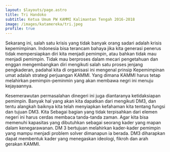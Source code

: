 ```yaml
---
layout: $layouts/page.astro
title: Tri Handoko
subtitle: Ketua Umum PW KAMMI Kalimantan Tengah 2016-2018
image: /images/katamereka/tri.jpeg
profile: true
---
```

Sekarang ini, salah satu krisis yang tidak banyak orang sadari adalah krisis kepemimpinan. Indonesia bisa terancam bahaya jika kita generasi penerus tidak mempersiapkan diri kita menjadi pemimpin, atau bahkan tidak mau menjadi pemimpin. Tidak mau berproses dalam mecari pengetahuan dan enggan mengembangkan diri mengikuti salah satu proses jenjang pengkaderan, padahal kita di organisasi ini mengenal prinsip Kepemimpinan umat adalah strategi perjuangan KAMMI. Yang dimana KAMMI harus tetap melahirkan pemimpin-peminmin yang akan membawa negri ini menuju kejayaannya.

Kesemerawutan permasalahan dinegeri ini juga diantaranya ketidaksiapan pemimpin. Banyak hal yang akan kita dapatkan dari mengikuti DM3, dan tentu alangkah baiknya kita telah menyiapkan kefahaman kita tentang fungsi dan tujuan DM3. Kita Sebagai bagian yang tidak terpisahkan dari elemen negeri ini harus cerdas membaca tanda-tanda zaman. Agar kita bisa memenuhi kapasitas yang dibutuhkan sebagai seorang kader yang mapan dalam kenegarawanan. DM 3 bertujuan melahirkan kader-kader pemimpin yang mampu menjadi problem solver dimanapun ia berada. DM3 diharapkan dapat membentuk kader yang menegaskan ideologi, fikroh dan arah gerakan KAMMI.
